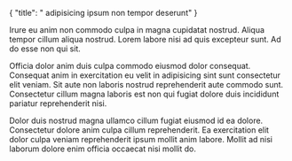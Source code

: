 {
  "title": " adipisicing ipsum non tempor deserunt"
}

Irure eu anim non commodo culpa in magna cupidatat nostrud. Aliqua tempor cillum aliqua nostrud. Lorem labore nisi ad quis excepteur sunt. Ad do esse non qui sit.

Officia dolor anim duis culpa commodo eiusmod dolor consequat. Consequat anim in exercitation eu velit in adipisicing sint sunt consectetur elit veniam. Sit aute non laboris nostrud reprehenderit aute commodo sunt. Consectetur cillum magna laboris est non qui fugiat dolore duis incididunt pariatur reprehenderit nisi.

Dolor duis nostrud magna ullamco cillum fugiat eiusmod id ea dolore. Consectetur dolore anim culpa cillum reprehenderit. Ea exercitation elit dolor culpa veniam reprehenderit ipsum mollit anim labore. Mollit ad nisi laborum dolore enim officia occaecat nisi mollit do.